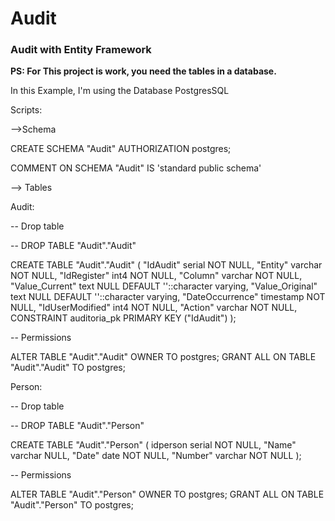 # <h1>Audit</h1>
<h3>Audit with Entity Framework</h3>
<b>PS: For This project is work, you need the tables in a database.</b>
<br/>

In this Example, I'm using the Database PostgresSQL

Scripts:

-->Schema

CREATE SCHEMA "Audit" AUTHORIZATION postgres;

COMMENT ON SCHEMA "Audit" IS 'standard public schema'

--> Tables

Audit:

-- Drop table

-- DROP TABLE "Audit"."Audit"

CREATE TABLE "Audit"."Audit" (
	"IdAudit" serial NOT NULL,
	"Entity" varchar NOT NULL,
	"IdRegister" int4 NOT NULL,
	"Column" varchar NOT NULL,
	"Value_Current" text NULL DEFAULT ''::character varying,
	"Value_Original" text NULL DEFAULT ''::character varying,
	"DateOccurrence" timestamp NOT NULL,
	"IdUserModified" int4 NOT NULL,
	"Action" varchar NOT NULL,
	CONSTRAINT auditoria_pk PRIMARY KEY ("IdAudit")
);

-- Permissions

ALTER TABLE "Audit"."Audit" OWNER TO postgres;
GRANT ALL ON TABLE "Audit"."Audit" TO postgres;

Person:

-- Drop table

-- DROP TABLE "Audit"."Person"

CREATE TABLE "Audit"."Person" (
	idperson serial NOT NULL,
	"Name" varchar NULL,
	"Date" date NOT NULL,
	"Number" varchar NOT NULL
);

-- Permissions

ALTER TABLE "Audit"."Person" OWNER TO postgres;
GRANT ALL ON TABLE "Audit"."Person" TO postgres;

